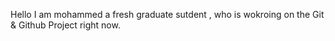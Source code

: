 Hello I am mohammed a fresh graduate sutdent , who is wokroing on the Git & Github Project right now.
